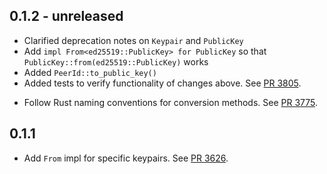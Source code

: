 ## 0.1.2 - unreleased

- Clarified deprecation notes on `Keypair` and `PublicKey`
- Add `impl From<ed25519::PublicKey> for PublicKey` so that `PublicKey::from(ed25519::PublicKey)` works
- Added `PeerId::to_public_key()`
- Added tests to verify functionality of changes above.
  See [PR 3805].

[PR 3805]: https://github.com/libp2p/rust-libp2p/pull/3805

- Follow Rust naming conventions for conversion methods.
  See [PR 3775].

[PR 3775]: https://github.com/libp2p/rust-libp2p/pull/3775

## 0.1.1

- Add `From` impl for specific keypairs.
  See [PR 3626].

[PR 3626]: https://github.com/libp2p/rust-libp2p/pull/3626

